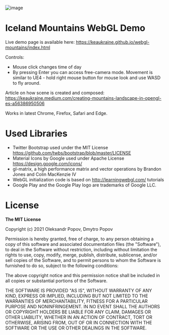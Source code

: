 ![image](https://user-images.githubusercontent.com/414072/158966636-28f38401-dde0-4828-aeff-44a631f64a03.png)


# Iceland Mountains WebGL Demo

Live demo page is available here: https://keaukraine.github.io/webgl-mountains/index.html

Controls:
* Mouse click changes time of day
* By pressing Enter you can access free-camera mode. Movement is similar to UE4 - hold right mouse button for mouse look and use WASD to fly around.

Article on how scene is created and composed: https://keaukraine.medium.com/creating-mountains-landscape-in-opengl-es-a56386950506

Works in latest Chrome, Firefox, Safari and Edge.

# Used Libraries

* Twitter Bootstrap used under the MIT License https://github.com/twbs/bootstrap/blob/master/LICENSE
* Material Icons by Google used under Apache License https://design.google.com/icons/
* gl-matrix, a high performance matrix and vector operations by Brandon Jones and Colin MacKenzie IV
* WebGL initialization code is based on http://learningwebgl.com/ tutorials
* Google Play and the Google Play logo are trademarks of Google LLC.

# License

**The MIT License**

Copyright (c) 2021 Oleksandr Popov, Dmytro Popov

Permission is hereby granted, free of charge, to any person obtaining a copy of this software and associated documentation files (the "Software"), to deal in the Software without restriction, including without limitation the rights to use, copy, modify, merge, publish, distribute, sublicense, and/or sell copies of the Software, and to permit persons to whom the Software is furnished to do so, subject to the following conditions:

The above copyright notice and this permission notice shall be included in all copies or substantial portions of the Software.

THE SOFTWARE IS PROVIDED "AS IS", WITHOUT WARRANTY OF ANY KIND, EXPRESS OR IMPLIED, INCLUDING BUT NOT LIMITED TO THE WARRANTIES OF MERCHANTABILITY, FITNESS FOR A PARTICULAR PURPOSE AND NONINFRINGEMENT. IN NO EVENT SHALL THE AUTHORS OR COPYRIGHT HOLDERS BE LIABLE FOR ANY CLAIM, DAMAGES OR OTHER LIABILITY, WHETHER IN AN ACTION OF CONTRACT, TORT OR OTHERWISE, ARISING FROM, OUT OF OR IN CONNECTION WITH THE SOFTWARE OR THE USE OR OTHER DEALINGS IN THE SOFTWARE.
